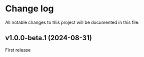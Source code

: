 # Change log

All notable changes to this project will be documented in this file.

## v1.0.0-beta.1 (2024-08-31)

First release
